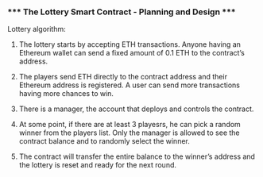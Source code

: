 ###     *** The Lottery Smart Contract - Planning and Design ***

Lottery algorithm:

1. The lottery starts by accepting ETH transactions. Anyone having an Ethereum wallet can send a fixed amount of 0.1 ETH to the contract’s address.

2. The players send ETH directly to the contract address and their Ethereum address is registered. A user can send more transactions having more chances to win.

3. There is a manager, the account that deploys and controls the contract.

4. At some point, if there are at least 3 playesrs, he can pick a random winner from the players list. Only the manager is allowed to see the contract balance and to randomly select the winner.

5. The contract will transfer the entire balance to the winner’s address and the lottery is reset and ready for the next round.